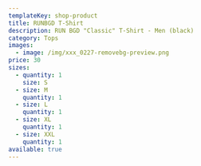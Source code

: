```yaml
---
templateKey: shop-product
title: RUNBGD T-Shirt
description: RUN BGD "Classic" T-Shirt - Men (black)
category: Tops
images:
  - image: /img/xxx_0227-removebg-preview.png
price: 30
sizes:
  - quantity: 1
    size: S
  - size: M
    quantity: 1
  - size: L
    quantity: 1
  - size: XL
    quantity: 1
  - size: XXL
    quantity: 1
available: true
---
```

